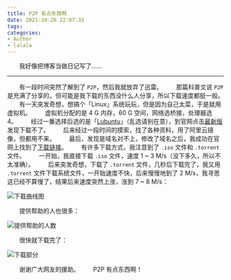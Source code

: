 ```yaml
---
title: P2P 有点东西啊
date: 2021-10-26 22:07:33
tags:
categories:
- Author
- lalala
---
```


&emsp;&emsp;我好像把博客当做日记写了……

---

&emsp;&emsp;有一段时间突然了解到了 `P2P`，然后我就放弃了迅雷。
&emsp;&emsp;那篇科普文说 `P2P` 是充满了分享的，但可能是我下载的东西没什么人分享，所以下载速度都挺一般。
&emsp;&emsp;有一天突发奇想，想搞个「Linux」系统玩玩，但是因为自己太菜，于是就用虚拟机。
&emsp;&emsp;虚拟机分配的是 4 G 内存，60 G 空间，网络选桥接，处理器选 4。
&emsp;&emsp;经过一番选择后选的是「[Lubuntu](https://lubuntu.net/)」（乱选请别在意），到官网点击[最新版](http://cdimage.ubuntu.com/lubuntu/releases/21.10/release/)发现下载不了。
&emsp;&emsp;后来经过一段时间的摸索，找了各种资料，用了阿里云镜像，但都用不来。
&emsp;&emsp;最后，发现是域名对不上，修改了域名之后，我成功在官网上找到了[下载链接](http://cdimage.ubuntu.com/lubuntu/releases/21.10/release/)。
&emsp;&emsp;有许多下载方式，我注意到了 `.iso` 文件和 `.torrent` 文件。
&emsp;&emsp;一开始，我直接下载 `.iso` 文件，速度 1 ~ 3 M/s（没下多久，所以不太准确）。
&emsp;&emsp;后来突发奇想，下载了 `.torrent` 文件，几秒后下载完了，我又用 `.torrent` 文件下载系统文件，一开始速度不快，后来慢慢地到了 2 M/s，我寻思这已经不算慢了，结果后来速度突然上涨，涨到 7 ~ 8 M/s：

![下载曲线图](001.png)

&emsp;&emsp;提供帮助的人也很多：

![提供帮助的人数](002.png)

&emsp;&emsp;很快就下载完了：

![下载部分](003.png)

&emsp;&emsp;谢谢广大网友的援助。
&emsp;&emsp;P2P 有点东西啊！

